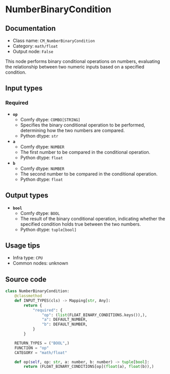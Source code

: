 # NumberBinaryCondition
## Documentation
- Class name: `CM_NumberBinaryCondition`
- Category: `math/float`
- Output node: `False`

This node performs binary conditional operations on numbers, evaluating the relationship between two numeric inputs based on a specified condition.
## Input types
### Required
- **`op`**
    - Comfy dtype: `COMBO[STRING]`
    - Specifies the binary conditional operation to be performed, determining how the two numbers are compared.
    - Python dtype: `str`
- **`a`**
    - Comfy dtype: `NUMBER`
    - The first number to be compared in the conditional operation.
    - Python dtype: `float`
- **`b`**
    - Comfy dtype: `NUMBER`
    - The second number to be compared in the conditional operation.
    - Python dtype: `float`
## Output types
- **`bool`**
    - Comfy dtype: `BOOL`
    - The result of the binary conditional operation, indicating whether the specified condition holds true between the two numbers.
    - Python dtype: `tuple[bool]`
## Usage tips
- Infra type: `CPU`
- Common nodes: unknown


## Source code
```python
class NumberBinaryCondition:
    @classmethod
    def INPUT_TYPES(cls) -> Mapping[str, Any]:
        return {
            "required": {
                "op": (list(FLOAT_BINARY_CONDITIONS.keys()),),
                "a": DEFAULT_NUMBER,
                "b": DEFAULT_NUMBER,
            }
        }

    RETURN_TYPES = ("BOOL",)
    FUNCTION = "op"
    CATEGORY = "math/float"

    def op(self, op: str, a: number, b: number) -> tuple[bool]:
        return (FLOAT_BINARY_CONDITIONS[op](float(a), float(b)),)

```

